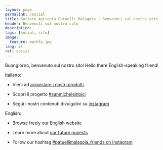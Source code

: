 ```yaml
---
layout: page
permalink: /social
title: Società Agricola Patuelli Malagola | Benvenuti sul nostro sito
header: Benvenuti sul nostro sito
description:
tags: [social, sito]
image:
  feature: marble.jpg
lang: it
ref: social
---
```


Buongiorno, benvenuto sul nostro sito! Hello there English-speaking friend!


Italiano:     

- Vieni ad [acquistare i nostri prodotti](/venditadiretta).      

- Scopri il progetto [#sanmicheleinbici](/ciclabile)     

- Segui i nostri contenuti divulgativi su [Instagram](https://www.instagram.com/patuellimalagola/)    


English:     

- Browse freely our [English website](/en)    

- Learn more about [our future projects](/goals)

- Follow our hashtag [#patuellimalagola_friends on Instagram](https://www.instagram.com/explore/tags/patuellimalagola_friends/)

